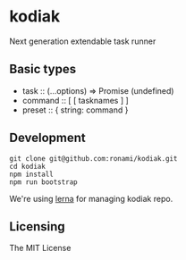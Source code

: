 # kodiak
Next generation extendable task runner
## Basic types

* task :: (...options) => Promise (undefined)
* command :: [ [ tasknames ] ]
* preset :: { string: command }

## Development

```
git clone git@github.com:ronami/kodiak.git
cd kodiak
npm install
npm run bootstrap
```

We're using [lerna](https://github.com/lerna/lerna) for managing kodiak repo.

## Licensing
The MIT License